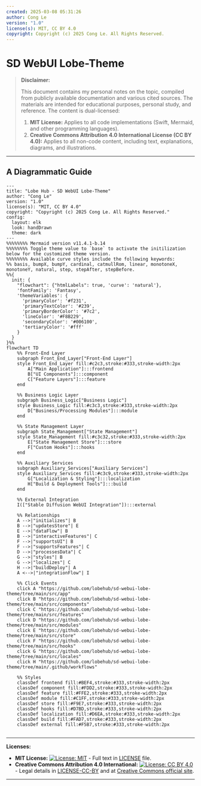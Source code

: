 ```yaml
---
created: 2025-03-08 05:31:26
author: Cong Le
version: "1.0"
license(s): MIT, CC BY 4.0
copyright: Copyright (c) 2025 Cong Le. All Rights Reserved.
---
```




# SD WebUI Lobe-Theme
> **Disclaimer:**
>
> This document contains my personal notes on the topic,
> compiled from publicly available documentation and various cited sources.
> The materials are intended for educational purposes, personal study, and reference.
> The content is dual-licensed:
> 1. **MIT License:** Applies to all code implementations (Swift, Mermaid, and other programming languages).
> 2. **Creative Commons Attribution 4.0 International License (CC BY 4.0):** Applies to all non-code content, including text, explanations, diagrams, and illustrations.
---


## A Diagrammatic Guide 

```mermaid
---
title: "Lobe Hub - SD WebUI Lobe-Theme"
author: "Cong Le"
version: "1.0"
license(s): "MIT, CC BY 4.0"
copyright: "Copyright (c) 2025 Cong Le. All Rights Reserved."
config:
  layout: elk
  look: handDrawn
  theme: dark
---
%%%%%%%% Mermaid version v11.4.1-b.14
%%%%%%%% Toggle theme value to `base` to activate the initilization below for the customized theme version.
%%%%%%%% Available curve styles include the following keywords:
%% basis, bumpX, bumpY, cardinal, catmullRom, linear, monotoneX, monotoneY, natural, step, stepAfter, stepBefore.
%%{
  init: {
    "flowchart": {"htmlLabels": true, 'curve': 'natural'},
    'fontFamily': 'Fantasy',
    'themeVariables': {
      'primaryColor': '#f231',
      'primaryTextColor': '#239',
      'primaryBorderColor': '#7c2',
      'lineColor': '#F8B229',
      'secondaryColor': '#006100',
      'tertiaryColor': '#fff'
    }
  }
}%%
flowchart TD
    %% Front-End Layer
    subgraph Front_End_Layer["Front-End Layer"]
    style Front_End_Layer fill:#c2c3,stroke:#333,stroke-width:2px
        A["Main Application"]:::frontend
        B["UI Components"]:::component
        C["Feature Layers"]:::feature
    end

    %% Business Logic Layer
    subgraph Business_Logic["Business Logic"]
    style Business_Logic fill:#c3c3,stroke:#333,stroke-width:2px
        D["Business/Processing Modules"]:::module
    end

    %% State Management Layer
    subgraph State_Management["State Management"]
    style State_Management fill:#c3c32,stroke:#333,stroke-width:2px
        E["State Management Store"]:::store
        F["Custom Hooks"]:::hooks
    end

    %% Auxiliary Services
    subgraph Auxiliary_Services["Auxiliary Services"]
    style Auxiliary_Services fill:#c3c9,stroke:#333,stroke-width:2px
        G["Localization & Styling"]:::localization
        H["Build & Deployment Tools"]:::build
    end

    %% External Integration
    I(["Stable Diffusion WebUI Integration"]):::external

    %% Relationships
    A -->|"initializes"| B
    B -->|"updatesStore"| E
    E -->|"dataFlow"| B
    B -->|"interactiveFeatures"| C
    F -->|"supportsUI"| B
    F -->|"supportsFeatures"| C
    D -->|"processesData"| C
    G -->|"styles"| B
    G -->|"localizes"| C
    H -->|"buildDeploy"| A
    A <-->|"integrationFlow"| I

    %% Click Events
    click A "https://github.com/lobehub/sd-webui-lobe-theme/tree/main/src/app"
    click B "https://github.com/lobehub/sd-webui-lobe-theme/tree/main/src/components"
    click C "https://github.com/lobehub/sd-webui-lobe-theme/tree/main/src/features"
    click D "https://github.com/lobehub/sd-webui-lobe-theme/tree/main/src/modules"
    click E "https://github.com/lobehub/sd-webui-lobe-theme/tree/main/src/store"
    click F "https://github.com/lobehub/sd-webui-lobe-theme/tree/main/src/hooks"
    click G "https://github.com/lobehub/sd-webui-lobe-theme/tree/main/src/locales"
    click H "https://github.com/lobehub/sd-webui-lobe-theme/tree/main/.github/workflows"

    %% Styles
    classDef frontend fill:#BEF4,stroke:#333,stroke-width:2px
    classDef component fill:#FDD2,stroke:#333,stroke-width:2px
    classDef feature fill:#FFE2,stroke:#333,stroke-width:2px
    classDef module fill:#C1FF,stroke:#333,stroke-width:2px
    classDef store fill:#F9E7,stroke:#333,stroke-width:2px
    classDef hooks fill:#D7BD,stroke:#333,stroke-width:2px
    classDef localization fill:#D6EA,stroke:#333,stroke-width:2px
    classDef build fill:#FAD7,stroke:#333,stroke-width:2px
    classDef external fill:#F5B7,stroke:#333,stroke-width:2px
    
```


---
**Licenses:**

- **MIT License:**  [![License: MIT](https://img.shields.io/badge/License-MIT-yellow.svg)](LICENSE) - Full text in [LICENSE](LICENSE) file.
- **Creative Commons Attribution 4.0 International:** [![License: CC BY 4.0](https://licensebuttons.net/l/by/4.0/88x31.png)](LICENSE-CC-BY) - Legal details in [LICENSE-CC-BY](LICENSE-CC-BY) and at [Creative Commons official site](http://creativecommons.org/licenses/by/4.0/).

---